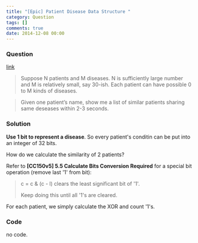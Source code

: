 ```yaml
---
title: "[Epic] Patient Disease Data Structure "
category: Question
tags: []
comments: true
date: 2014-12-08 00:00
---
```



### Question

[link](http://www.mitbbs.com/article_t0/JobHunting/32844253.html)

> Suppose N patients and M diseases. N is sufficiently large number and M is
> relatively small, say 30-ish. Each patient can have possible 0 to M kinds of
> diseases.

> Given one patient’s name, show me a list of similar patients sharing same
> deseases within 2-3 seconds.

### Solution

**Use 1 bit to represent a disease**. So every patient's conditin can be put into an integer of 32 bits.

How do we calculate the similarity of 2 patients?

Refer to **[CC150v5] 5.5 Calculate Bits Conversion Required** for a special bit operation (remove last '1' from bit):

> c = c & (c - l) clears the least significant bit of '1'.
>
> Keep doing this until all '1's are cleared.

For each patient, we simply calculate the XOR and count '1's.

### Code

no code.
